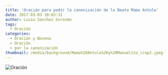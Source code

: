 ```yaml
---
title: 'Oración para pedir la canonización de la Beata Mama Antula'
date: 2017-03-03 10:03:31
author: Luisa Sanchez Sorondo
tags:
  - Oración
categories:
  - Oración y Novena
  - Oración
  - por la canonización
thumbnail: /media/background/Mama%20Antula%20y%20Manuelito_crop2.jpeg
---
```


![Oración](/media/oracion/oracion-por-la-canonizacion.jpeg)
